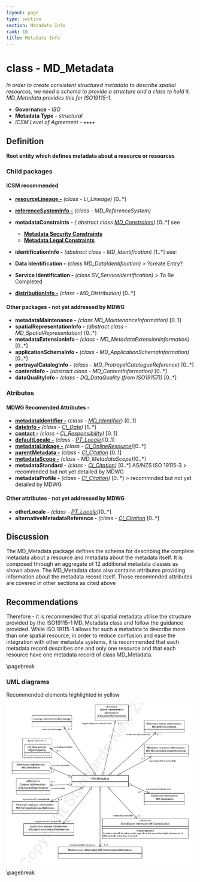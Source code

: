 ```yaml
---
layout: page
type: section
section: Metadata Info
rank: 10
title: Metadata Info
---
```

# class - MD_Metadata

*In order to create consistent structured metadata to describe spatial resources, we need a schema to provide a structure and a class to hold it.  MD_Metadata provides this for ISO19115-1.*

- **Governance** -  *ISO*
- **Metadata Type -** *structural*
- *ICSM Level of Agreement* - ⭑⭑⭑⭑

## Definition

**Root entity which defines metadata about a resource or resources**

### Child packages

#### ICSM recommended

- **[resourceLineage -](./ResourceLineage)** *(class - Li_Lineage)* [0..\*]
- **[referenceSystemInfo -](./SpatialReferenceSystem)** *(class - MD_ReferenceSystem)*
- **metadataConstraints -** *( abstract class [MD_Constraints](./class-MD_Constraints))* [0..\*] see
  - **[Metadata Security Constraints](./MetadataSecurityConstraints)**
  - **[Metadata Legal Constraints](./MetadataLegalConstraints)** 
  
-  **identificationInfo -** *(abstract class - MD_Identification)* [1..\*] see:
  - **Data Identification -** *(class MD_DataIdentification)* > ?create Entry?
  - **Service Identification -** *(class SV_ServiceIdentification)* > To Be Completed
- **[distributionInfo -](./DistributionInfo)** *(class - MD_Distribution)* [0..\*]
  
#### Other packages - not yet addressed by MDWG

- **metadataMaintenance -** *(class MD_MaintenanceInformation)* [0..1]
- **spatialRepresentationInfo -** *(abstract class - MD_SpatialRepresentation)* [0..\*]
- **metadataExtensionInfo -** *(class - MD_MetadataExtensionInformation)* [0..\*]
- **applicationSchemaInfo -** *(class - MD_ApplicationSchemaInformation)* [0..\*]
- **portrayalCatalogInfo -** *(class - MD_ProtrayalCatalogueReference)* [0..\*]
- **contentInfo -** *(abstract class - MD_ContentInformation)* [0..\*]
- **dataQualityInfo -** *(class - DQ_DataQuality (from ISO19157))* [0..\*]

### Atributes

#### MDWG Recomended Attributes -

- **[metadataIdentifier -](./MetadataIdentifier)** (*class - [MD_Identifier](./class-MD_Identifier)*) [0..1]
- **[dateInfo -](./MetadataDate)** *(class - [CI_Date](./class-CI_Date))* [1..\*] 
- **[contact -](./MetadataContact)** *(class - [CI_Responsibility](./class-CI_Responsibility))* [0..1] 
- **[defaultLocale -](./MetadataLocale)** *(class - [PT_Locale](./PT_Locale))*[0..1]
- **[metadataLinkage -](./MetadataLinkage)** *(class - [CI_OnlineResource](./class-CI_OnlineResource))*[0..\*]
- **[parentMetadata -](./ParentMetadata)** *(class - [CI_Citation](./class-CI_Citation)* [0..1]
- **[metadataScope -](./MetadataScope)** *(class - MD_MetadataScope)*[0..\*]
- **metadataStandard -**  *(class - [CI_Citation](./class-CI_Citation))* [0..\*] AS/NZS ISO 19115-3  > recommnded but not yet detailed by MDWG
- **metadataProfile -**  *(class - [CI_Citation](./class-CI_Citation))* [0..\*] >  recommnded but not yet detailed by MDWG

#### Other attributes - not yet addressed by MDWG

- **otherLocale -** *(class - [PT_Locale](./PT_Locale))*[0..\*]
- **alternativeMetadataReference -** *(class - [CI_Citation](./class-CI_Citation)* [0..\*]
  

## Discussion

The MD_Metadata package defines the schema for describing the complete metadata about a resource and metadata about the metadata itself. It is composed through an aggregate of 12 additional metadata classes as shown above. The MD_Metadata class also contains attributes providing information about the metadata record itself. Those recommnded attributes are covered in other sections as cited above



## Recommendations 

Therefore - it is recommended that all spatial metadata utilise the structure provided by the ISO19115-1 MD_Metadata class and follow the guidance provided. While ISO 19115-1 allows for such a metadata to describe more than one spatial resource, in order to reduce confusion and ease the integration with other metadata systems, it is recommended that each metadata record describes one and only one resource and that each resource have one metadata record of class MD_Metadata. 

\pagebreak

### UML diagrams

Recommended elements highlighted in yellow

![MD_Metadata.png](../images/MD_Metadata.png)

\pagebreak
